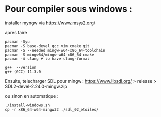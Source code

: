 # Pour compiler sous windows : 

installer myngw via https://www.msys2.org/

apres faire
```
pacman -Syu
pacman -S base-devel gcc vim cmake git
pacman -S --needed mingw-w64-x86_64-toolchain
pacman -S mingw64/mingw-w64-x86_64-cmake
pacman -S clang # to have clang-format
```

```
g++  --version
g++ (GCC) 11.3.0
```

Ensuite, telecharger SDL pour mingw : 
https://www.libsdl.org/ > release > SDL2-devel-2.24.0-mingw.zip

ou sinon en automatique : 

```
./install-windows.sh
cp -r x86_64-w64-mingw32 ./sdl_02_etoiles/
```
